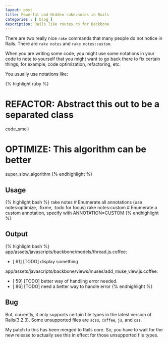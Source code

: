 ```yaml
---
layout: post
title: Powerful and Hidden rake:notes in Rails
categories : [ blog ]
description: Rails like routes.rb for Backbone 
---
```


There are two really nice `rake` commands that many people do not notice
in Rails. There are `rake notes` and `rake notes:custom`.

When you are writing some code, you might use some notations
in your code to note to yourself that you might want to go back there
to fix certain things, for example, code optimization, refactoring, etc.

You usually use notations like:

{% highlight ruby %}
# REFACTOR: Abstract this out to be a separated class
code_smell

# OPTIMIZE: This algorithm can be better
super_slow_algorithm
{% endhighlight %}

## Usage 

{% highlight bash %}
rake notes         # Enumerate all annotations (use notes:optimize, :fixme, :todo for focus)
rake notes:custom  # Enumerate a custom annotation, specify with ANNOTATION=CUSTOM
{% endhighlight %}

## Output

{% highlight bash %}
app/assets/javascripts/backbone/models/thread.js.coffee:
  * [ 61] [TODO] display something

app/assets/javascripts/backbone/views/muses/add_muse_view.js.coffee:
  * [ 59] [TODO] better way of handling error needed.
  * [ 86] [TODO] need a better way to handle error
{% endhighlight %}

## Bug

But, currently, it only supports certain file types in the latest
version of Rails(3.2.3). Some unsupported files are `scss`, `coffee`,
`js`, and `css`.

My patch to this has been merged to Rails core. So, you have to wait for
the new release to actually see this in effect for those unsupported
file types.

